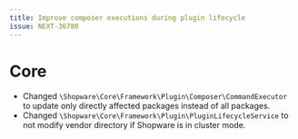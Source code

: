 ```yaml
---
title: Improve composer executions during plugin lifecycle
issue: NEXT-36780
---
```


# Core

* Changed `\Shopware\Core\Framework\Plugin\Composer\CommandExecutor` to update only directly affected packages instead of all packages.
* Changed `\Shopware\Core\Framework\Plugin\PluginLifecycleService` to not modify vendor directory if Shopware is in cluster mode.
